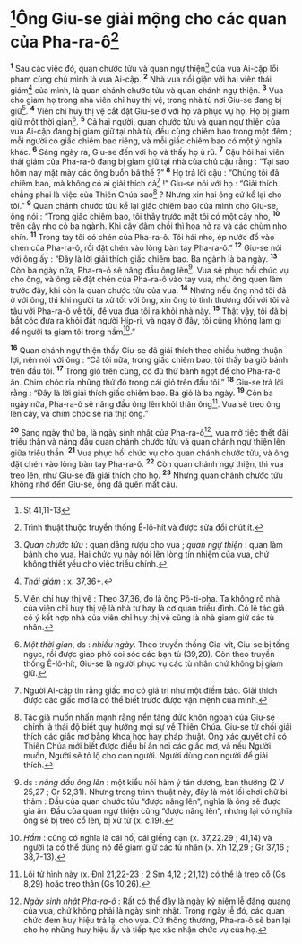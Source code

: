 # [^1*]Ông Giu-se giải mộng cho các quan của Pha-ra-ô[^1]
<sup><b>1</b></sup> Sau các việc đó, quan chước tửu và quan ngự thiện[^2] của vua Ai-cập lỗi phạm cùng chủ mình là vua Ai-cập. <sup><b>2</b></sup> Nhà vua nổi giận với hai viên thái giám[^3] của mình, là quan chánh chước tửu và quan chánh ngự thiện. <sup><b>3</b></sup> Vua cho giam họ trong nhà viên chỉ huy thị vệ, trong nhà tù nơi Giu-se đang bị giữ[^4]. <sup><b>4</b></sup> Viên chỉ huy thị vệ cắt đặt Giu-se ở với họ và phục vụ họ. Họ bị giam giữ một thời gian[^5]. <sup><b>5</b></sup> Cả hai người, quan chước tửu và quan ngự thiện của vua Ai-cập đang bị giam giữ tại nhà tù, đều cùng chiêm bao trong một đêm ; mỗi người có giấc chiêm bao riêng, và mỗi giấc chiêm bao có một ý nghĩa khác. <sup><b>6</b></sup> Sáng ngày ra, Giu-se đến với họ và thấy họ ủ rũ. <sup><b>7</b></sup> Cậu hỏi hai viên thái giám của Pha-ra-ô đang bị giam giữ tại nhà của chủ cậu rằng : “Tại sao hôm nay mặt mày các ông buồn bã thế ?” <sup><b>8</b></sup> Họ trả lời cậu : “Chúng tôi đã chiêm bao, mà không có ai giải thích cả[^6] !” Giu-se nói với họ : “Giải thích chẳng phải là việc của Thiên Chúa sao[^7] ? Nhưng xin hai ông cứ kể lại cho tôi.” <sup><b>9</b></sup> Quan chánh chước tửu kể lại giấc chiêm bao của mình cho Giu-se, ông nói : “Trong giấc chiêm bao, tôi thấy trước mặt tôi có một cây nho, <sup><b>10</b></sup> trên cây nho có ba ngành. Khi cây đâm chồi thì hoa nở ra và các chùm nho chín. <sup><b>11</b></sup> Trong tay tôi có chén của Pha-ra-ô. Tôi hái nho, ép nước đổ vào chén của Pha-ra-ô, rồi đặt chén vào lòng bàn tay Pha-ra-ô.” <sup><b>12</b></sup> Giu-se nói với ông ấy : “Đây là lời giải thích giấc chiêm bao. Ba ngành là ba ngày. <sup><b>13</b></sup> Còn ba ngày nữa, Pha-ra-ô sẽ nâng đầu ông lên[^8]. Vua sẽ phục hồi chức vụ cho ông, và ông sẽ đặt chén của Pha-ra-ô vào tay vua, như ông quen làm trước đây, khi còn là quan chước tửu của vua. <sup><b>14</b></sup> Nhưng nếu ông nhớ tôi đã ở với ông, thì khi người ta xử tốt với ông, xin ông tỏ tình thương đối với tôi và tâu với Pha-ra-ô về tôi, để vua đưa tôi ra khỏi nhà này. <sup><b>15</b></sup> Thật vậy, tôi đã bị bắt cóc đưa ra khỏi đất người Híp-ri, và ngay ở đây, tôi cũng không làm gì để người ta giam tôi trong hầm[^9].”

<sup><b>16</b></sup> Quan chánh ngự thiện thấy Giu-se đã giải thích theo chiều hướng thuận lợi, nên nói với ông : “Cả tôi nữa, trong giấc chiêm bao, tôi thấy ba giỏ bánh trên đầu tôi. <sup><b>17</b></sup> Trong giỏ trên cùng, có đủ thứ bánh ngọt để cho Pha-ra-ô ăn. Chim chóc rỉa những thứ đó trong cái giỏ trên đầu tôi.” <sup><b>18</b></sup> Giu-se trả lời rằng : “Đây là lời giải thích giấc chiêm bao. Ba giỏ là ba ngày. <sup><b>19</b></sup> Còn ba ngày nữa, Pha-ra-ô sẽ nâng đầu ông lên khỏi thân ông[^10]. Vua sẽ treo ông lên cây, và chim chóc sẽ rỉa thịt ông.”

<sup><b>20</b></sup> Sang ngày thứ ba, là ngày sinh nhật của Pha-ra-ô[^11], vua mở tiệc thết đãi triều thần và nâng đầu quan chánh chước tửu và quan chánh ngự thiện lên giữa triều thần. <sup><b>21</b></sup> Vua phục hồi chức vụ cho quan chánh chước tửu, và ông đặt chén vào lòng bàn tay Pha-ra-ô. <sup><b>22</b></sup> Còn quan chánh ngự thiện, thì vua treo lên, như Giu-se đã giải thích cho họ. <sup><b>23</b></sup> Nhưng quan chánh chước tửu không nhớ đến Giu-se, ông đã quên mất cậu.

[^1]: Trình thuật thuộc truyền thống Ê-lô-hít và được sửa đổi chút ít.
[^2]: <i>Quan chước tửu</i> : quan dâng rượu cho vua ; <i>quan ngự thiện</i> : quan làm bánh cho vua. Hai chức vụ này nói lên lòng tín nhiệm của vua, chứ không thiết yếu cho việc triều chính.
[^3]: <i>Thái giám</i> : x. 37,36+.
[^4]: Viên chỉ huy thị vệ : Theo 37,36, đó là ông Pô-ti-pha. Ta không rõ nhà của viên chỉ huy thị vệ là nhà tư hay là cơ quan triều đình. Có lẽ tác giả có ý kết hợp nhà của viên chỉ huy thị vệ cũng là nhà giam giữ các tù nhân.
[^5]: <i>Một thời gian</i>, ds : <i>nhiều ngày</i>. Theo truyền thống Gia-vít, Giu-se bị tống ngục, rồi được giao phó coi sóc các bạn tù (39,20). Còn theo truyền thống Ê-lô-hít, Giu-se là người phục vụ các tù nhân chứ không bị giam giữ.
[^6]: Người Ai-cập tin rằng giấc mơ có giá trị như một điềm báo. Giải thích được các giấc mơ là có thể biết trước được vận mệnh của mình.
[^7]: Tác giả muốn nhấn mạnh rằng nền tảng đức khôn ngoan của Giu-se chính là thái độ biết quy hướng mọi sự về Thiên Chúa. Giu-se từ chối giải thích các giấc mơ bằng khoa học hay pháp thuật. Ông xác quyết chỉ có Thiên Chúa mới biết được điều bí ẩn nơi các giấc mơ, và nếu Người muốn, Người sẽ tỏ lộ cho con người. Người dùng con người để giải thích.
[^8]: ds : <i>nâng đầu ông lên</i> : một kiểu nói hàm ý tán dương, ban thưởng (2 V 25,27 ; Gr 52,31). Nhưng trong trình thuật này, đây là một lối chơi chữ bi thảm : Đầu của quan chước tửu “được nâng lên”, nghĩa là ông sẽ được gia ân. Đầu của quan ngự thiện cũng “được nâng lên”, nhưng lại có nghĩa ông sẽ bị treo cổ lên, bị xử tử (x. c.19).
[^9]: <i>Hầm</i> : cũng có nghĩa là cái hố, cái giếng cạn (x. 37,22.29 ; 41,14) và người ta có thể dùng nó để giam giữ các tù nhân (x. Xh 12,29 ; Gr 37,16 ; 38,7-13).
[^10]: Lối tử hình này (x. Đnl 21,22-23 ; 2 Sm 4,12 ; 21,12) có thể là treo cổ (Gs 8,29) hoặc treo thân (Gs 10,26).
[^11]: <i>Ngày sinh nhật Pha-ra-ô</i> : Rất có thể đây là ngày kỷ niệm lễ đăng quang của vua, chứ không phải là ngày sinh nhật. Trong ngày lễ đó, các quan chức đem huy hiệu trả lại cho vua. Cứ thông thường, Pha-ra-ô sẽ ban lại cho họ những huy hiệu ấy và tiếp tục xác nhận chức vụ của họ.
[^1*]: St 41,11-13
